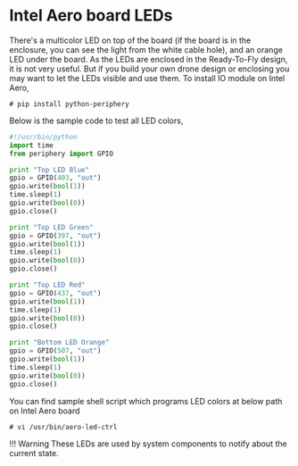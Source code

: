 # Intel Aero board LEDs

There's a multicolor LED on top of the board (if the board is in the enclosure, you can see the light from the white cable hole), and an orange LED under the board. As the LEDs are enclosed in the Ready-To-Fly design, it is not very useful. But if you build your own drone design or enclosing you may want to let the LEDs visible and use them.
To install IO module on Intel Aero,
```console
# pip install python-periphery
```
Below is the sample code to test all LED colors,
```python
#!/usr/bin/python
import time
from periphery import GPIO

print "Top LED Blue"
gpio = GPIO(403, "out")
gpio.write(bool(1))
time.sleep(1)
gpio.write(bool(0))
gpio.close()

print "Top LED Green"
gpio = GPIO(397, "out")
gpio.write(bool(1))
time.sleep(1)
gpio.write(bool(0))
gpio.close()

print "Top LED Red"
gpio = GPIO(437, "out")
gpio.write(bool(1))
time.sleep(1)
gpio.write(bool(0))
gpio.close()

print "Bottom LED Orange"
gpio = GPIO(507, "out")
gpio.write(bool(1))
time.sleep(1)
gpio.write(bool(0))
gpio.close()
```

You can find sample shell script which programs LED colors at below path on Intel Aero board
```console
# vi /usr/bin/aero-led-ctrl
```
!!! Warning
    These LEDs are used by system components to notify about the current state.
